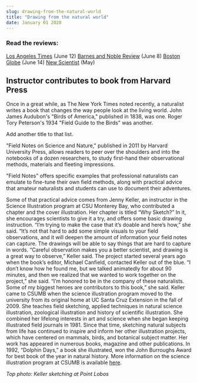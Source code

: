 ```yaml
---
slug: drawing-from-the-natural-world
title: "Drawing from the natural world"
date: January 01 2020
---
```


 
<h3>Read the reviews:</h3>
<p>
  <a
    href="https://www.latimes.com/entertainment/news/books/la-ca-discoveries-20110612,0,7898955.story"
    >Los Angeles Times</a
  >
  (June 12)
  <a
    href="https://bnreview.barnesandnoble.com/t5/Reviews-Essays/Field-Notes-on-Science-and-Nature/ba-p/5013"
    >Barnes and Noble Review</a
  >
  (June 8)
  <a
    href="https://www.boston.com/bostonglobe/ideas/brainiac/2011/06/field_notes_on.html"
    >Boston Globe</a
  >
  (June 14)
  <a
    href="https://www.newscientist.com/blogs/culturelab/2011/05/research-notes-from-the-wild-side.html"
    >New Scientist</a
  >
  (May)
</p>
<h2>Instructor contributes to book from Harvard Press</h2>
<p>
  Once in a great while, as The New York Times noted recently, a naturalist
  writes a book that changes the way people look at the living world. John James
  Audubon's "Birds of America," published in 1838, was one. Roger Tory
  Peterson's 1934 "Field Guide to the Birds" was another.
</p>
<p>Add another title to that list.</p>
<p>
  "Field Notes on Science and Nature," published in 2011 by Harvard University
  Press, allows readers to peer over the shoulders and into the notebooks of a
  dozen researchers, to study first-hand their observational methods, materials
  and fleeting impressions.
</p>
<p>
  "Field Notes" offers specific examples that professional naturalists can
  emulate to fine-tune their own field methods, along with practical advice that
  amateur naturalists and students can use to document their adventures.
</p>
<p>
  Some of that practical advice comes from Jenny Keller, an instructor in the
  Science Illustration program at CSU Monterey Bay, who contributed a chapter
  and the cover illustration. Her chapter is titled “Why Sketch?” In it, she
  encourages scientists to give it a try, and offers some basic drawing
  instruction. “I’m trying to make the case that it’s doable and here’s how,”
  she said. “It’s not that hard to add some simple visuals to your field
  observations, and it will deepen the amount of information your field notes
  can capture. The drawings will be able to say things that are hard to capture
  in words. “Careful observation makes you a better scientist, and drawing is a
  great way to observe,” Keller said. The project started several years ago when
  the book’s editor, Michael Canfield, contacted Keller out of the blue. “I
  don’t know how he found me, but we talked animatedly for about 90 minutes, and
  then we realized that we wanted to work together on the project,” she said.
  “I’m honored to be in the company of these naturalists. Some of my biggest
  heroes are contributors to this book,” she said. Keller came to CSUMB when the
  science illustration program moved to the university from its original home at
  UC Santa Cruz Extension in the fall of 2009. She teaches field sketching,
  applied techniques in natural science illustration, zoological illustration
  and history of scientific illustration. She combined her lifelong interests in
  art and science when she began keeping illustrated field journals in 1981.
  Since that time, sketching natural subjects from life has continued to inspire
  and inform her other illustration projects, which have centered on mammals,
  birds, and botanical subject matter. Her work has appeared in numerous books,
  magazine and other publications. In 1992, “Dolphin Days,” a book she
  illustrated, won the John Burroughs Award for best book of the year in natural
  history. More information on the science illustration program at CSUMB is
  available <a href="https://scienceillustration.org">here</a>.
</p>
<p><em>Top photo: Keller sketching at Point Lobos</em></p>
 
